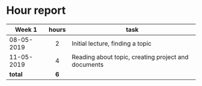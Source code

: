 # Hour report


| Week 1     | hours | task                                                                          |
|------------|:-----:|-------------------------------------------------------------------------------|
| 08-05-2019 | 2     | Initial lecture, finding a topic                                              |
| 11-05-2019 | 4     | Reading about topic, creating project and documents                           |
| __total__  | __6__ |      |
